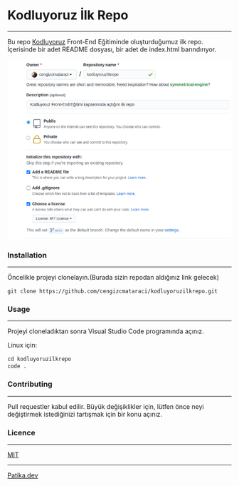 # Kodluyoruz İlk Repo

---

Bu repo [Kodluyoruz](https://kodluyoruz.org/) Front-End Eğitiminde oluşturduğumuz ilk repo. İçerisinde bir adet README dosyası, bir adet de index.html barındırıyor.

![Gorsel](https://raw.githubusercontent.com/Kodluyoruz/taskforce/main/git/odev1/figures/github.png)

### Installation

---

Öncelikle projeyi clonelayın.(Burada sizin repodan aldığınız link gelecek)

```
git clone https://github.com/cengizcmataraci/kodluyoruzilkrepo.git
```

### Usage

---

Projeyi cloneladıktan sonra Visual Studio Code programında açınız.

Linux için:

```
cd kodluyoruzilkrepo
code .
```

### Contributing

---

Pull requestler kabul edilir. Büyük değişiklikler için, lütfen önce neyi değiştirmek istediğinizi tartışmak için bir konu açınız.

### Licence

---

[MIT](https://choosealicense.com/licenses/mit/)

---

[Patika.dev](https://www.patika.dev/tr)
